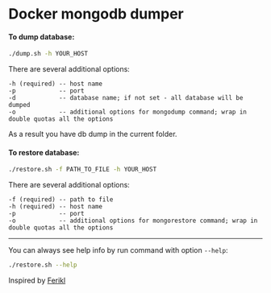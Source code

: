 # Docker mongodb dumper 

#### To dump database:
```bash
./dump.sh -h YOUR_HOST
```

There are several additional options:
```text
-h (required) -- host name
-p            -- port
-d            -- database name; if not set - all database will be dumped
-o            -- additional options for mongodump command; wrap in double quotas all the options
```

As a result you have db dump in the current folder. 

#### To restore database:
```bash
./restore.sh -f PATH_TO_FILE -h YOUR_HOST
```
There are several additional options:
```text
-f (required) -- path to file
-h (required) -- host name
-p            -- port
-o            -- additional options for mongorestore command; wrap in double quotas all the options
```

---

You can always see help info by run command with option `--help`:
```bash
./restore.sh --help
```
Inspired by [Ferikl](https://github.com/Ferikl)
